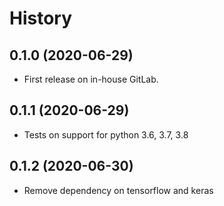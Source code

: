History
=======

0.1.0 (2020-06-29)
------------------
-   First release on in-house GitLab.

0.1.1 (2020-06-29)
------------------
-   Tests on support for python 3.6, 3.7, 3.8

0.1.2 (2020-06-30)
------------------
-   Remove dependency on tensorflow and keras

